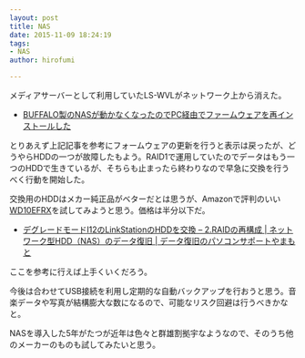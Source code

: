 ```yaml
---
layout: post
title: NAS
date: 2015-11-09 18:24:19
tags:
- NAS
author: hirofumi

---
```

メディアサーバーとして利用していたLS-WVLがネットワーク上から消えた。

-   [BUFFALO製のNASが動かなくなったのでPC経由でファームウェアを再インストールした](http://gadget.biyori.net/archives/1932)

とりあえず上記記事を参考にフォームウェアの更新を行うと表示は戻ったが、どうやらHDDの一つが故障したもよう。RAID1で運用していたのでデータはもう一つのHDDで生きているが、そちらも止まったら終わりなので早急に交換を行うべく行動を開始した。

交換用のHDDはメカー純正品がベターだとは思うが、Amazonで評判のいい[WD10EFRX](http://www.amazon.co.jp/%E5%86%85%E8%94%B5%E3%83%8F%E3%83%BC%E3%83%89%E3%83%87%E3%82%A3%E3%82%B9%E3%82%AF-3-5%E3%82%A4%E3%83%B3%E3%83%81-WD10EFRX-IntelliPower-SATA3-0/dp/B008P56QAU)を試してみようと思う。価格は半分以下だ。

-   [デグレードモードI12のLinkStationのHDDを交換 – 2.RAIDの再構成 | ネットワーク型HDD（NAS）のデータ復旧 | データ復旧のパソコンサポートやまもと](http://datarescue.yamafd.com/exchange_linkstation_hdd2/)

ここを参考に行えば上手くいくだろう。

今後は合わせてUSB接続を利用し定期的な自動バックアップを行おうと思う。音楽データや写真が結構膨大な数になるので、可能なリスク回避は行うべきかなと。

NASを導入した5年がたつが近年は色々と群雄割拠宇なようなので、そのうち他のメーカーのものも試してみたいと思う。
